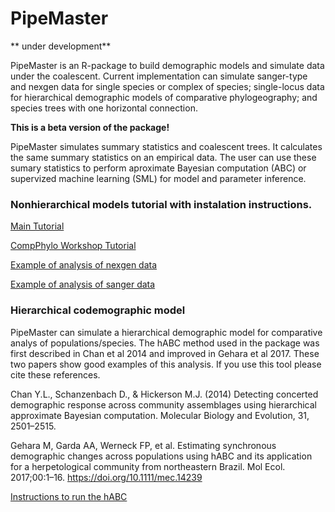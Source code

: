 # PipeMaster
** under development**
  
  PipeMaster is an R-package to build demographic models and simulate data under the coalescent. Current implementation can simulate sanger-type and nexgen data for single species or complex of species; single-locus data for hierarchical demographic models of comparative phylogeography; and species trees with one horizontal connection.

**This is a beta version of the package!**
  
  PipeMaster simulates summary statistics and coalescent trees. It calculates the same summary statistics on an empirical data. The user can use these sumary statistics to perform aproximate Bayesian computation (ABC) or supervized machine learning (SML) for model and parameter inference.

### Nonhierarchical models tutorial with instalation instructions.

[Main Tutorial](PipeMaster_tutorial.md)

[CompPhylo Workshop Tutorial](https://compphylo.github.io/Oslo2019/PM_files/Dermatonotus_example.html)

[Example of analysis of nexgen data](Dermatonotus_example.md)

[Example of analysis of sanger data](Agkistrodon_example.md)


### Hierarchical codemographic model

PipeMaster can simulate a hierarchical demographic model for comparative analys of populations/species. The hABC method used in the package was first described in Chan et al 2014 and improved in Gehara et al 2017. These two papers show good examples of this analysis. If you use this tool please cite these references.

Chan Y.L., Schanzenbach D., & Hickerson M.J. (2014) Detecting concerted demographic response across community
assemblages using hierarchical approximate Bayesian computation. Molecular Biology and Evolution, 31,
2501–2515.

Gehara M, Garda AA, Werneck FP, et al. Estimating synchronous demographic changes across populations 
using hABC and its application for a herpetological community from northeastern Brazil.
Mol Ecol. 2017;00:1–16. https://doi.org/10.1111/mec.14239

[Instructions to run the hABC](hABC_manual.md)



